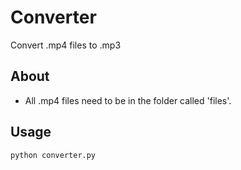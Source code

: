 # Converter
Convert .mp4 files to .mp3

## About
- All .mp4 files need to be in the folder called 'files'.

## Usage
```
python converter.py
```
